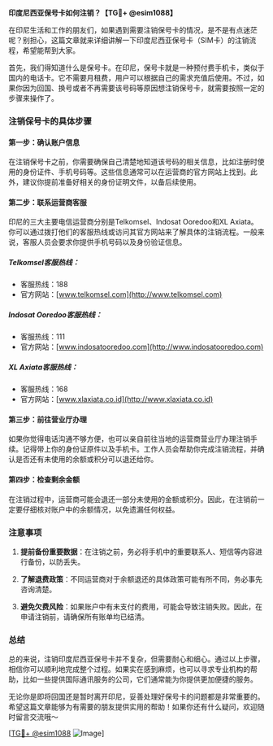 **印度尼西亚保号卡如何注销？【TG💪+ @esim1088】**

在印尼生活和工作的朋友们，如果遇到需要注销保号卡的情况，是不是有点迷茫呢？别担心，这篇文章就来详细讲解一下印度尼西亚保号卡（SIM卡）的注销流程，希望能帮到大家。

首先，我们得知道什么是保号卡。在印尼，保号卡就是一种预付费手机卡，类似于国内的电话卡。它不需要月租费，用户可以根据自己的需求充值后使用。不过，如果你因为回国、换号或者不再需要该号码等原因想注销保号卡，就需要按照一定的步骤来操作了。

### 注销保号卡的具体步骤

#### 第一步：确认账户信息
在注销保号卡之前，你需要确保自己清楚地知道该号码的相关信息，比如注册时使用的身份证件、手机号码等。这些信息通常可以在运营商的官方网站上找到。此外，建议你提前准备好相关的身份证明文件，以备后续使用。

#### 第二步：联系运营商客服
印尼的三大主要电信运营商分别是Telkomsel、Indosat Ooredoo和XL Axiata。你可以通过拨打他们的客服热线或访问其官方网站来了解具体的注销流程。一般来说，客服人员会要求你提供手机号码以及身份验证信息。

##### Telkomsel客服热线：
- 客服热线：188
- 官方网站：[www.telkomsel.com](http://www.telkomsel.com)

##### Indosat Ooredoo客服热线：
- 客服热线：111
- 官方网站：[www.indosatooredoo.com](http://www.indosatooredoo.com)

##### XL Axiata客服热线：
- 客服热线：168
- 官方网站：[www.xlaxiata.co.id](http://www.xlaxiata.co.id)

#### 第三步：前往营业厅办理
如果你觉得电话沟通不够方便，也可以亲自前往当地的运营商营业厅办理注销手续。记得带上你的身份证原件以及手机卡。工作人员会帮助你完成注销流程，并确认是否还有未使用的余额或积分可以退还给你。

#### 第四步：检查剩余金额
在注销过程中，运营商可能会退还一部分未使用的金额或积分。因此，在注销前一定要仔细核对账户中的余额情况，以免遗漏任何权益。

### 注意事项

1. **提前备份重要数据**：在注销之前，务必将手机中的重要联系人、短信等内容进行备份，以防丢失。
   
2. **了解退费政策**：不同运营商对于余额退还的具体政策可能有所不同，务必事先咨询清楚。

3. **避免欠费风险**：如果账户中有未支付的费用，可能会导致注销失败。因此，在申请注销前，请确保所有账单均已结清。

### 总结

总的来说，注销印度尼西亚保号卡并不复杂，但需要耐心和细心。通过以上步骤，相信你可以顺利地完成整个过程。如果实在感到麻烦，也可以寻求专业机构的帮助，比如一些提供国际通讯服务的公司，它们通常能为你提供更加便捷的服务。

无论你是即将回国还是暂时离开印尼，妥善处理好保号卡的问题都是非常重要的。希望这篇文章能够为有需要的朋友提供实用的帮助！如果你还有什么疑问，欢迎随时留言交流哦～

[[TG💪+ @esim1088](https://t.me/s/esim1088) ![Image](https://i.postimg.cc/4NQfJmqS/Snipaste-2025-05-13-00-14-12.png)]